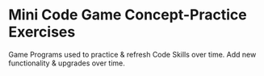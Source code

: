 # Mini Code Game Concept-Practice Exercises
Game Programs used to practice & refresh Code Skills over time. Add new functionality & upgrades over time.


  
   
   
    
    
   
  
 
